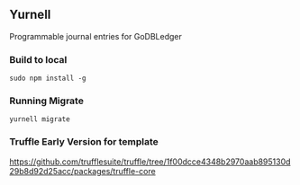 ## Yurnell

Programmable journal entries for GoDBLedger

### Build to local

```
sudo npm install -g
```

### Running Migrate
```
yurnell migrate
```

### Truffle Early Version for template
https://github.com/trufflesuite/truffle/tree/1f00dcce4348b2970aab895130d29b8d92d25acc/packages/truffle-core
